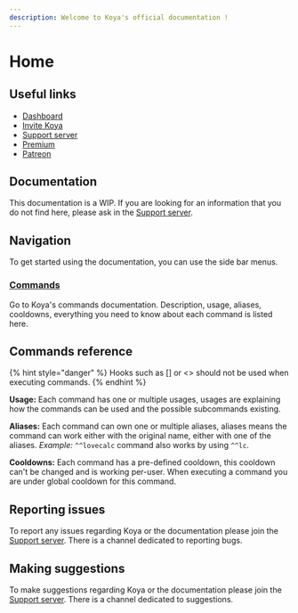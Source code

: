 ```yaml
---
description: Welcome to Koya's official documentation !
---
```


# Home

## Useful links

* [Dashboard](https://koyamie.com/dashboard)
* [Invite Koya](https://koyamie.com/invite)
* [Support server](https://discord.gg/koya)
* [Premium](https://koyamie.com/premium)
* [Patreon](https://www.patreon.com/koyabot)

## Documentation

This documentation is a WIP. If you are looking for an information that you do not find here, please ask in the [Support server](https://discord.gg/koya).

## Navigation

To get started using the documentation, you can use the side bar menus.

### [Commands](commands/index.md)

Go to Koya's commands documentation. Description, usage, aliases, cooldowns, everything you need to know about each command is listed here.



## Commands reference

{% hint style="danger" %}
Hooks such as \[\] or &lt;&gt; should not be used when executing commands.
{% endhint %}

**Usage:** Each command has one or multiple usages, usages are explaining how the commands can be used and the possible subcommands existing.

**Aliases:** Each command can own one or multiple aliases, aliases means the command can work either with the original name, either with one of the aliases. _Example:_ `^^lovecalc` command also works by using `^^lc`.

**Cooldowns:** Each command has a pre-defined cooldown, this cooldown can't be changed and is working per-user. When executing a command you are under global cooldown for this command.

## Reporting issues

To report any issues regarding Koya or the documentation please join the [Support server](https://discord.gg/koya). There is a channel dedicated to reporting bugs.

## Making suggestions

To make suggestions regarding Koya or the documentation please join the [Support server](https://discord.gg/koya). There is a channel dedicated to suggestions.

